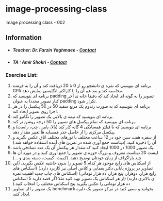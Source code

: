 # image-processing-class
image processing class - 002

## Information
* ##### Teacher: Dr. Farzin Yaghmaee - [Contact](mailto:f_yaghmaee@semnan.ac.ir)
* ##### TA : Amir Shokri - [Contact](mailto:amirshokri@semnan.ac.ir)

### Exercise List:
1. برنامه ای بنویسی که نمره ی دانشجو رو از 0 تا 20 دریافت کند و آن را به فرمت GPA محاسبه کند و بعد هم آن را با کاراکتر انگلیسی نمایش دهد.
2. برنامه ای بنویسید که padding تصویر را به گونه ای ایجاد کند که دقیقا خانه ی آخر کنار تصویر مجددا به عنوان padding تکرار شود.
3. برنامه ای بنویسید که به صورت رندوم یک مربع سفید 50 در 50 پیکسل را در هر اجرا روی تصویر ایجاد کند.
4. برنامه ای بنویسید که نیمه ی بالایی یک تصویر را نگاتیو کند.
5. برنامه ای بنویسید که تمام پیکسل های تصویر را 50 درجه روشن تر کند.
6. برنامه ای بنویسید که با فیلتر همسایگی 4 گانه کار کند (بالا، پایین، چپ، راست) و پیکسل مرکزی را از حاصل جذر همسایه ها تغییر مقدار دهد.
7. از سفره هفت سین خود در 12 ساعت مختلف با نورهای مختلف اتاق عکس بگیرید و آن را ذخیره کنید. (دیتاست جمع آوری شده در تمرین های آینده استفاده خواهد شد.)
8. یک تصویر 1000 در 1000 ایجاد کنید که مقدار هر پیکسل آن یک عدد تصادفی باشد.
9. لیست 20 دیتاست معروف و بزرگ حوزه ی تصویر را جمع آوری کنید و در مورد آن ها چند پاراگراف از زبان خودتان توضیح دهید. (کمیت، کیفیت، دسته بندی و ...)
10. از اسکناس های رایج موجود هر کدام 5 تصویر را بدون حاشیه عکس بگیرید. (این تصاویر در پروژه پایانی دکتر یغمایی و کلاس اصلی نیز کاربرد دارد.) (اسکناس های رایج هزار، دوهزار، پنج هزار، ده هزار تومانی) (اسکناس های چاپ جدید اهمیت نمره ی بالاتری دارند) (از هر اسکناس یک تصویر تهیه کنید مثلا اگر قصد دارید 5 اسکناس ده هزار تومانی را عکس بگیرید پنج اسکناس مختلف را انتخاب کنید.)
11. یک تصویر را از تصاویر benchmark بخوانید و سعی کنید در مرکز تصویر یک دایره ایجاد کنید.
